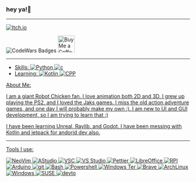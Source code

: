 ### hey ya!👋

---

[![Itch.io](https://static.itch.io/images/logo-white-new.svg)](https://whyflush.itch.io)

![CodeWars Badges](https://www.codewars.com/users/Flush/badges/large) 
<a href='https://ko-fi.com/flush' target='_blank'><img height='35' style='border:0px;height:46px;' src='https://az743702.vo.msecnd.net/cdn/kofi3.png?v=0' border='0' alt='Buy Me a Coffee at ko-fi.com' />

---

* Skills: ![Python](https://img.shields.io/badge/Python-3776AB?style=for-the-badge&logo=python&logoColor=white) ![c](https://img.shields.io/badge/C-00599C?style=for-the-badge&logo=c&logoColor=white)
* Learning: ![Kotlin](https://img.shields.io/badge/Kotlin-0095D5?&style=for-the-badge&logo=kotlin&logoColor=white) ![CPP](https://img.shields.io/badge/C%2B%2B-00599C?style=for-the-badge&logo=c%2B%2B&logoColor=white)

About Me: 

I am a giant Robot Chicken fan. I love animation both 2D and 3D.  I grew up playing the PS2, and I loved the Jaks games. I miss the old action adventure games, and one day I will probably make my own :). I am new to UI and GUI development, so I am trying to learn that :)

I have been learning Unreal, Raylib, and Godot. I have been messing with Kotlin and jetpack for andorid dev also. 

---

Tools I use:

![NeoVim](https://img.shields.io/badge/NeoVim-%2357A143.svg?&style=for-the-badge&logo=neovim&logoColor=white) ![AStudio](https://img.shields.io/badge/Android_Studio-3DDC84?style=for-the-badge&logo=android-studio&logoColor=white) ![VSC](https://img.shields.io/badge/Visual_Studio_Code-0078D4?style=for-the-badge&logo=visual%20studio%20code&logoColor=white) ![VS Studio](https://img.shields.io/badge/Visual_Studio-5C2D91?style=for-the-badge&logo=visual%20studio&logoColor=white) ![Pettier](https://img.shields.io/badge/prettier-1A2C34?style=for-the-badge&logo=prettier&logoColor=F7BA3E) ![LibreOffice](https://img.shields.io/badge/LibreOffice-18A303?style=for-the-badge&logo=LibreOffice&logoColor=white) ![RPI](https://img.shields.io/badge/Raspberry%20Pi-A22846?style=for-the-badge&logo=Raspberry%20Pi&logoColor=white) ![Arduino](	https://img.shields.io/badge/Arduino-00979D?style=for-the-badge&logo=Arduino&logoColor=white) ![git](https://img.shields.io/badge/GIT-E44C30?style=for-the-badge&logo=git&logoColor=white) ![Bash](https://img.shields.io/badge/GNU%20Bash-4EAA25?style=for-the-badge&logo=GNU%20Bash&logoColor=white) ![Powershell](	https://img.shields.io/badge/powershell-5391FE?style=for-the-badge&logo=powershell&logoColor=white) ![Windows Ter](https://img.shields.io/badge/windows%20terminal-4D4D4D?style=for-the-badge&logo=windows%20terminal&logoColor=white) ![Brave](https://img.shields.io/badge/Brave-FF1B2D?style=for-the-badge&logo=Brave&logoColor=white) ![ArchLinux](https://img.shields.io/badge/Arch_Linux-1793D1?style=for-the-badge&logo=arch-linux&logoColor=white) ![Windows](https://img.shields.io/badge/Windows-0078D6?style=for-the-badge&logo=windows&logoColor=white) ![SUSE](https://img.shields.io/badge/SUSE-0C322C?style=for-the-badge&logo=SUSE&logoColor=white) ![devto](https://img.shields.io/badge/dev.to-0A0A0A?style=for-the-badge&logo=devdotto&logoColor=white)
